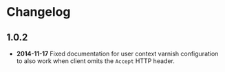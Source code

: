 Changelog
=========

1.0.2
-----

* **2014-11-17** Fixed documentation for user context varnish configuration to also work when
  client omits the `Accept` HTTP header.
